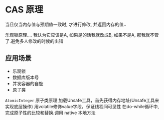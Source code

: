 # CAS 原理
当且仅当内存值与预期值一致时, 才进行修改, 并返回内存的值..


乐观锁原理....
我认为它应该是A, 如果是的话我就改成B, 
如果不是A, 那我就不管了.避免多人修改的时候的出错

## 应用场景
- 乐观锁
- 数据库版本号
- 并发容器的自旋
- 原子类

`AtomicInteger` 原子类原理
加载Unsafe工具，首先获得内存地址(Unsafe工具来实现底层操作)
用volatile修饰value字段，保证线程间可见性
在do-while循环中,完成原子性的比较和替换.调用 native 本地方法

